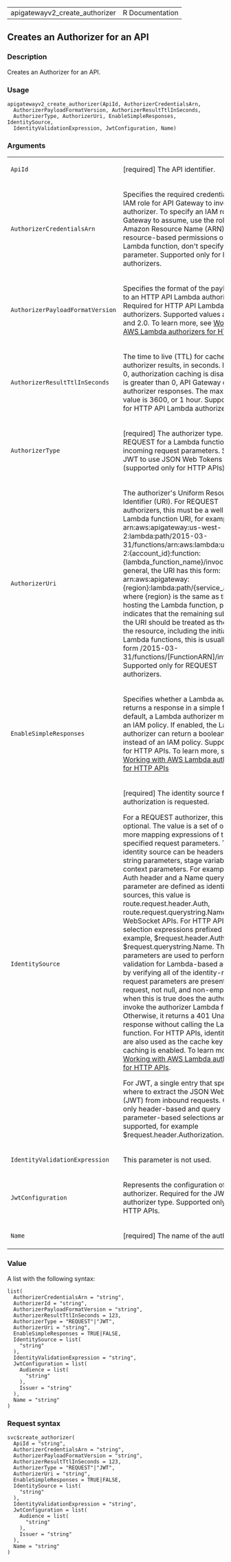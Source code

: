 <table style="width: 100%;">
<tbody>
<tr class="odd">
<td>apigatewayv2_create_authorizer</td>
<td style="text-align: right;">R Documentation</td>
</tr>
</tbody>
</table>

## Creates an Authorizer for an API

### Description

Creates an Authorizer for an API.

### Usage

    apigatewayv2_create_authorizer(ApiId, AuthorizerCredentialsArn,
      AuthorizerPayloadFormatVersion, AuthorizerResultTtlInSeconds,
      AuthorizerType, AuthorizerUri, EnableSimpleResponses, IdentitySource,
      IdentityValidationExpression, JwtConfiguration, Name)

### Arguments

<table>
<colgroup>
<col style="width: 35%" />
<col style="width: 65%" />
</colgroup>
<tbody>
<tr class="odd">
<td><code id="apigatewayv2_create_authorizer_:_ApiId">ApiId</code></td>
<td><p>[required] The API identifier.</p></td>
</tr>
<tr class="even">
<td><code
id="apigatewayv2_create_authorizer_:_AuthorizerCredentialsArn">AuthorizerCredentialsArn</code></td>
<td><p>Specifies the required credentials as an IAM role for API Gateway
to invoke the authorizer. To specify an IAM role for API Gateway to
assume, use the role's Amazon Resource Name (ARN). To use resource-based
permissions on the Lambda function, don't specify this parameter.
Supported only for REQUEST authorizers.</p></td>
</tr>
<tr class="odd">
<td><code
id="apigatewayv2_create_authorizer_:_AuthorizerPayloadFormatVersion">AuthorizerPayloadFormatVersion</code></td>
<td><p>Specifies the format of the payload sent to an HTTP API Lambda
authorizer. Required for HTTP API Lambda authorizers. Supported values
are 1.0 and 2.0. To learn more, see <a
href="https://docs.aws.amazon.com/apigateway/latest/developerguide/http-api-lambda-authorizer.html">Working
with AWS Lambda authorizers for HTTP APIs</a>.</p></td>
</tr>
<tr class="even">
<td><code
id="apigatewayv2_create_authorizer_:_AuthorizerResultTtlInSeconds">AuthorizerResultTtlInSeconds</code></td>
<td><p>The time to live (TTL) for cached authorizer results, in seconds.
If it equals 0, authorization caching is disabled. If it is greater than
0, API Gateway caches authorizer responses. The maximum value is 3600,
or 1 hour. Supported only for HTTP API Lambda authorizers.</p></td>
</tr>
<tr class="odd">
<td><code
id="apigatewayv2_create_authorizer_:_AuthorizerType">AuthorizerType</code></td>
<td><p>[required] The authorizer type. Specify REQUEST for a Lambda
function using incoming request parameters. Specify JWT to use JSON Web
Tokens (supported only for HTTP APIs).</p></td>
</tr>
<tr class="even">
<td><code
id="apigatewayv2_create_authorizer_:_AuthorizerUri">AuthorizerUri</code></td>
<td><p>The authorizer's Uniform Resource Identifier (URI). For REQUEST
authorizers, this must be a well-formed Lambda function URI, for
example,
arn:aws:apigateway:us-west-2:lambda:path/2015-03-31/functions/arn:aws:lambda:us-west-2:{account_id}:function:{lambda_function_name}/invocations.
In general, the URI has this form:
arn:aws:apigateway:{region}:lambda:path/{service_api} , where {region}
is the same as the region hosting the Lambda function, path indicates
that the remaining substring in the URI should be treated as the path to
the resource, including the initial /. For Lambda functions, this is
usually of the form /2015-03-31/functions/[FunctionARN]/invocations.
Supported only for REQUEST authorizers.</p></td>
</tr>
<tr class="odd">
<td><code
id="apigatewayv2_create_authorizer_:_EnableSimpleResponses">EnableSimpleResponses</code></td>
<td><p>Specifies whether a Lambda authorizer returns a response in a
simple format. By default, a Lambda authorizer must return an IAM
policy. If enabled, the Lambda authorizer can return a boolean value
instead of an IAM policy. Supported only for HTTP APIs. To learn more,
see <a
href="https://docs.aws.amazon.com/apigateway/latest/developerguide/http-api-lambda-authorizer.html">Working
with AWS Lambda authorizers for HTTP APIs</a></p></td>
</tr>
<tr class="even">
<td><code
id="apigatewayv2_create_authorizer_:_IdentitySource">IdentitySource</code></td>
<td><p>[required] The identity source for which authorization is
requested.</p>
<p>For a REQUEST authorizer, this is optional. The value is a set of one
or more mapping expressions of the specified request parameters. The
identity source can be headers, query string parameters, stage
variables, and context parameters. For example, if an Auth header and a
Name query string parameter are defined as identity sources, this value
is route.request.header.Auth, route.request.querystring.Name for
WebSocket APIs. For HTTP APIs, use selection expressions prefixed with
$, for example, $request.header.Auth, $request.querystring.Name. These
parameters are used to perform runtime validation for Lambda-based
authorizers by verifying all of the identity-related request parameters
are present in the request, not null, and non-empty. Only when this is
true does the authorizer invoke the authorizer Lambda function.
Otherwise, it returns a 401 Unauthorized response without calling the
Lambda function. For HTTP APIs, identity sources are also used as the
cache key when caching is enabled. To learn more, see <a
href="https://docs.aws.amazon.com/apigateway/latest/developerguide/http-api-lambda-authorizer.html">Working
with AWS Lambda authorizers for HTTP APIs</a>.</p>
<p>For JWT, a single entry that specifies where to extract the JSON Web
Token (JWT) from inbound requests. Currently only header-based and query
parameter-based selections are supported, for example
$request.header.Authorization.</p></td>
</tr>
<tr class="odd">
<td><code
id="apigatewayv2_create_authorizer_:_IdentityValidationExpression">IdentityValidationExpression</code></td>
<td><p>This parameter is not used.</p></td>
</tr>
<tr class="even">
<td><code
id="apigatewayv2_create_authorizer_:_JwtConfiguration">JwtConfiguration</code></td>
<td><p>Represents the configuration of a JWT authorizer. Required for
the JWT authorizer type. Supported only for HTTP APIs.</p></td>
</tr>
<tr class="odd">
<td><code id="apigatewayv2_create_authorizer_:_Name">Name</code></td>
<td><p>[required] The name of the authorizer.</p></td>
</tr>
</tbody>
</table>

### Value

A list with the following syntax:

    list(
      AuthorizerCredentialsArn = "string",
      AuthorizerId = "string",
      AuthorizerPayloadFormatVersion = "string",
      AuthorizerResultTtlInSeconds = 123,
      AuthorizerType = "REQUEST"|"JWT",
      AuthorizerUri = "string",
      EnableSimpleResponses = TRUE|FALSE,
      IdentitySource = list(
        "string"
      ),
      IdentityValidationExpression = "string",
      JwtConfiguration = list(
        Audience = list(
          "string"
        ),
        Issuer = "string"
      ),
      Name = "string"
    )

### Request syntax

    svc$create_authorizer(
      ApiId = "string",
      AuthorizerCredentialsArn = "string",
      AuthorizerPayloadFormatVersion = "string",
      AuthorizerResultTtlInSeconds = 123,
      AuthorizerType = "REQUEST"|"JWT",
      AuthorizerUri = "string",
      EnableSimpleResponses = TRUE|FALSE,
      IdentitySource = list(
        "string"
      ),
      IdentityValidationExpression = "string",
      JwtConfiguration = list(
        Audience = list(
          "string"
        ),
        Issuer = "string"
      ),
      Name = "string"
    )
